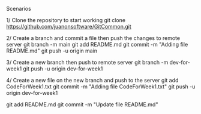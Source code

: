 Scenarios

1/ Clone the repository to start working
git clone https://github.com/juanonsoftware/GitCommon.git

2/ Create a branch and commit a file then push the changes to remote server
git branch -m main
git add README.md
git commit -m "Adding file README.md"
git push -u origin main

3/ Create a new branch then push to remote server
git branch -m dev-for-week1
git push -u origin dev-for-week1

4/ Create a new file on the new branch and push to the server
git add CodeForWeek1.txt
git commit -m "Adding file CodeForWeek1.txt"
git push -u origin dev-for-week1

git add README.md
git commit -m "Update file README.md"